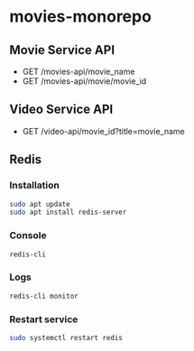 # movies-monorepo
## Movie Service API
- GET /movies-api/movie_name
- GET /movies-api/movie/movie_id
## Video Service API
- GET /video-api/movie_id?title=movie_name
## Redis
### Installation
```sh
sudo apt update             
sudo apt install redis-server

```
### Console
```sh
redis-cli 
```
### Logs
```sh
redis-cli monitor
```
### Restart service
```sh
sudo systemctl restart redis
```
